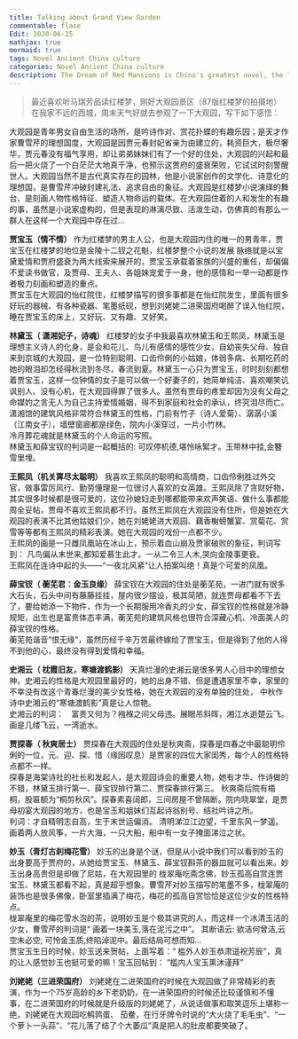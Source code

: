```yaml
---
title: Talking about Grand View Garden
commentable: flase
Edit: 2020-06-25
mathjax: true
mermaid: true
tags: Novel Ancient China culture
categories: Novel Ancient China culture
description: The Dream of Red Mansions is China's greatest novel, the life-time work of genius writer Cao Xueqin, the pinnacle of writing, and the countless readers who have fallen for 200 years...[link](https://blog.csdn.net/weixin_37586375/article/details/106962584).
---
```

> 最近喜欢听马瑞芳品读红楼梦，刚好大观园景区（87版红楼梦的拍摄地）在我家不远的西城，周末天气好就去参观了一下大观园，写下如下感悟：
  
大观园是青年男女自由生活的场所，是吟诗作对、赏花扑蝶的有趣乐园；是天才作家曹雪芹的理想国度，大观园是因贾元春封妃省亲为由建立的，耗资巨大，极尽奢华，贾元春没有福气享用，却让弟弟妹妹们有了一个好的住处，大观园的兴起和最后一把火烧了一个白茫茫大地真干净，也预示这贾府的盛衰荣败，它试试时刻警醒世人。大观园当然不是古代真实存在的园林，他是小说家创作的文学化、诗意化的理想国，是曹雪芹冲破封建礼法、追求自由的象征。大观园是红楼梦小说演绎的舞台、是刻画人物性格特征、塑造人物命运的载体。在大观园住着的人和发生的有趣的事，虽然是小说家虚构的，但是表现的淋漓尽致、活泼生动，仿佛真的有那么一群人在这样一个大观园中存在过…

**贾宝玉（情不情）**
作为红楼梦的男主人公，也是大观园内住的唯一的男青年，贾宝玉在红楼梦的地位是金陵十二钗之花魁，红楼梦整个小说的发展
脉络就是以宝黛爱情和贾府盛衰为两大线索来展开的，贾宝玉承载着家族的兴盛的重任，却偏偏不爱读书做官，及贾母、王夫人、各姐妹宠爱于一身，他的感情和一举一动都是作者极力刻画和塑造的重点。<br/>
贾宝玉在大观园的怡红院住，红楼梦描写的很多事都是在怡红院发生，里面有很多好玩的器械、有各种瓷器、笔墨纸砚，想到刘姥姥二进荣国府喝醉了误入怡红院，睡在贾宝玉的床上，又好玩、又有趣、又好笑。

**林黛玉（ 潇湘妃子，诗魂）**
红楼梦的女子中我最喜欢林黛玉和王熙凤，林黛玉是理想主义诗人的化身，是会和花儿、鸟儿有感情的感性少女，自幼丧失父母、独自来到京城的大观园，是一位特别聪明、口齿伶俐的小姑娘，体弱多病、长期吃药的她的眼泪却怎经得秋流到冬尽，春流到夏。林黛玉一心只为贾宝玉，时时刻刻都想着贾宝玉，这样一位钟情的女子是可以做一个好妻子的，她简单纯洁、喜欢嘲笑讥讽别人、没有心机，在大观园得罪了很多人。虽然有贾母的疼爱却因为没有父母之命媒妁之言无人为自己主持爱情婚姻，得不到家庭和社会的承认，终究泪尽而亡。<br/>
潇湘馆的建筑风格非常符合林黛玉的性格，门前有竹子（诗人爱菊）、潺潺小溪（江南女子），墙壁窗廊都是绿色，院内小溪穿过，一片小竹林。<br/>
冷月葬花魂就是林黛玉的个人命运的写照。<br/>
林黛玉和薛宝钗的判词是一起概括的: 可叹停机德,堪怜咏絮才。玉带林中挂,金簪雪里埋。

**王熙凤（机关算尽太聪明）**
我喜欢王熙凤的聪明和高情商，口齿伶俐胜过外交官，做事雷厉风行、勤劳懂理是一位很讨人喜欢的女英雄。王熙凤除了贪财好物，其实很多时候都是很可爱的，这位孙媳妇走到哪都能带来欢声笑语、做什么事都能周全妥帖，贾母不喜欢王熙凤都不行。虽然王熙凤在大观园没有住所，但是她在大观园的表演不比其他姑娘们少，她在刘姥姥进大观园、藕香榭螃蟹宴、赏菊花、赏雪等等都有王熙凤的精彩表演。她在大观园的戏份一点都不少。<br/>
王熙凤的画是一只雌凤凰站在冰山上，预示着血山崩及贾家破败的象征，判词写到： 凡鸟偏从末世来,都知爱慕生此才。一从二令三人木,哭向金陵事更衰。<br/>
王熙凤在连诗中起的头——“一夜北风紧”让人拍案叫绝！真是个可爱的凤凰。

**薛宝钗（ 蘅芜君：金玉良缘）**
薛宝钗在大观园的住处是蘅芜苑，一进门就有很多大石头，石头中间有藤藤挂挂，屋内很少摆设，极其简陋，就连贾母都看不下去了，要给她添一下物件，作为一个长期服用冷香丸的少女，薛宝钗的性格就是冷静规矩，出生也是富贵体态丰满，蘅芜苑的建筑风格也很符合深藏心机、冷面美人的薛宝钗的性格。<br/>
蘅芜苑谐音“恨无缘”，虽然历经千辛万苦最终嫁给了贾宝玉，但是得到了他的人得不到他的心，最终没有得到爱情和幸福。

**史湘云（ 枕霞旧友，寒塘渡鹤影）**
天真烂漫的史湘云是很多男人心目中的理想女神，史湘云的性格是大观园里最好的，她的出身不错、但是遭遇家里不幸，家里的不幸没有改这个青春烂漫的美少女性格，她在大观园的没有单独的住处，
中秋作诗中史湘云的“寒塘渡鹤影”真是让人惊艳。<br/>
史湘云的判词：　富贵又何为？襁褓之间父母违。展眼吊斜晖，湘江水逝楚云飞。画是几缕飞云，一湾逝水。

**贾探春（ 秋爽居士）**
贾探春在大观园的住处是秋爽斋，探春是四春之中最聪明伶俐的一位，元、迎、探、惜（缘因叹息）是贾家的四位大家闺秀，每个人的性格特点都不一样。<br/>
探春是海棠诗社的社长和发起人，是大观园诗会的重要人物，她有才华、作诗做的不错，林黛玉排行第一、薛宝钗排行第二、贾探春排行第三。
秋爽斋后院有梧桐，股匾额为“桐剪秋风”。探春素喜阔郎，三间房屋不曾隔断。院内晓翠堂，是贾母初宴大观园的地方，也是宝玉和姐妹们互起诗翁别号、结社吟诗之所。<br/>
判词：才自精明志自高，生于末世运偏消。
清明涕泣江边望，千里东风一梦遥。
画着两人放风筝，一片大海，一只大船，船中有一女子掩面涕泣之状。

**妙玉（青灯古刹梅花雪）**
妙玉的出身是个谜，但是从小说中我们可以看到妙玉的出身要高于贾府的，从她给贾宝玉、林黛玉、薛宝钗斟茶的器皿就可以看出来。妙玉出身高贵但是却做了尼姑，在大观园里的 栊翠庵吃斋念佛，妙玉孤高自赏连贾宝玉、林黛玉都看不起，真是超乎想象。曹雪芹对妙玉描写的笔墨不多，栊翠庵的装饰也是很多佛像，卧室里插满了梅花，梅花的孤高自赏恰恰是这位少女的性格特点。<br/>
栊翠庵里的梅花雪水泡的茶，说明妙玉是个极其讲究的人，而这样一个冰清玉洁的少女，曹雪芹的判词是“ 画着一块美玉,落在泥污之中”。 其断语云: 欲洁何曾洁,云空未必空; 可怜金玉质,终陷淖泥中。最后结局可想而知…<br/>
贾宝玉生日的时候，妙玉送来贺帖，上面写着：“ 槛外人妙玉恭肃遥祝芳辰”，真的让人感觉妙玉也挺可爱的嘛！宝玉回帖到： “槛内人宝玉熏沐谨拜”

**刘姥姥（三进荣国府）**
刘姥姥在二进荣国府的时候在大观园做了非常精彩的表演，作为一个75岁高龄的乡下老奶奶，在一进荣国府的时候还比较谨慎和不懂事，在二进荣国府的时候就是升级版的刘姥姥了，从说话做事和取笑逗乐上堪称一绝，刘姥姥在大观园吃鹌鹑蛋、 茄鲞，在行牙牌令时说的“大火烧了毛毛虫”、“一个萝卜一头蒜”、“花儿落了结了个大萎瓜”真是把人的肚皮都要笑破了。

